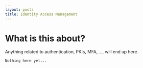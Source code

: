 ```yaml
---
layout: posts
title: Identity Access Management
---
```


# What is this about?
Anything related to authentication, PKIs, MFA, ..., will end up here.


```
Nothing here yet...
```